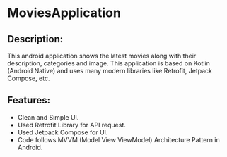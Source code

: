 # MoviesApplication

## Description:
This android application shows the latest movies along with their description, categories and image. This application is based on Kotlin (Android Native) and uses many modern libraries like Retrofit, Jetpack Compose, etc.

## Features:
- Clean and Simple UI.
- Used Retrofit Library for API request.
- Used Jetpack Compose for UI.
- Code follows MVVM (Model View ViewModel) Architecture Pattern in Android.
  

